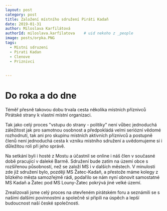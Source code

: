 ```yaml
---
layout: post
category: post
title: Založení místního sdružení Piráti Kadaň    
date: 2019-01-31
author: Miloslava Karfilátová
authorId: miloslava.karfilatova    # uid nekoho z _people
image: posts/orpka.PNG
tags:
  - Mistni sdruzeni
  - Pirati Kadan
  - Clenove
  - Priznivci
  
  
---
```


# Do roka a do dne 


Téměř přesně takovou dobu trvala cesta několika místních příznivců Pirátské strany k vlastní místní organizaci.  

Tak jako celý proces "vstupu do strany - politiky" není vůbec jednoduchá záležitost jak pro samotnou osobnost a předpokládá velmi seriózní vědomé rozhodnutí, tak ani pro skupinu místních aktivních příznivců a postupně členů není jednoduchá cesta k vzniku místního sdružení a uvědomujeme si i důležitou roli při jeho správě.

Na setkání byli i hosté z Mostu a účastnil se online i náš člen v současné době pracující v daleké Barmě.
Sdružení bude zatím na území obce s rozšířenou působností, než se založí MS i v dalších městech.
V minulosti zde již sdružení bylo, později MS Žatec-Kadaň, a přestože máme kolegy z blízkého města samozřejmě rádi, podařilo se nám nyní obnovit samostatné MS Kadaň a Žatec pod MS Louny-Žatec pokrývá jiné velké území. 

Zrealizovali jsme celý proces na otevřeném pirátském foru a seznámili se s našimi dalšími povinnostmi a společně si připili na úspěch a lepší budoucnost naší české společnosti.

